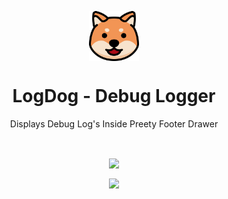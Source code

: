 
<center>
  <p align="center"><img align="center" src="https://github.com/shubshinde/assets-storage/blob/main/LogDogLogo.png" width="80"></p>
  <h1 align="center">LogDog - Debug Logger</h1>
  <p align="center"> Displays Debug Log's Inside Preety Footer Drawer </p>
</center>

<br>

<p align="center"><img align="center" src="https://github.com/shubshinde/assets-storage/blob/main/LogDogRec.gif"></p>

<p align="center"><img align="center" src="https://phil-isherwood.co.uk/wp-content/uploads/2020/12/WordPress-logotype-alternative-300x162.png" width="200"></p>
